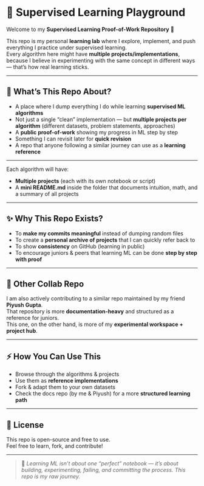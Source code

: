 # 🚀 Supervised Learning Playground  

Welcome to my **Supervised Learning Proof-of-Work Repository** 🎯  

This repo is my personal **learning lab** where I explore, implement, and push everything I practice under supervised learning.  
Every algorithm here might have **multiple projects/implementations**, because I believe in experimenting with the same concept in different ways — that’s how real learning sticks.  

---

## 📌 What’s This Repo About?  

- A place where I dump everything I do while learning **supervised ML algorithms**  
- Not just a single “clean” implementation — but **multiple projects per algorithm** (different datasets, problem statements, approaches)  
- A **public proof-of-work** showing my progress in ML step by step  
- Something I can revisit later for **quick revision**  
- A repo that anyone following a similar journey can use as a **learning reference**  

---


Each algorithm will have:  
- **Multiple projects** (each with its own notebook or script)  
- A **mini README.md** inside the folder that documents intuition, math, and a summary of all projects  

---

## ✨ Why This Repo Exists?  

- To **make my commits meaningful** instead of dumping random files  
- To create a **personal archive of projects** that I can quickly refer back to  
- To show **consistency** on GitHub (learning in public)  
- To encourage juniors & peers that learning ML can be done **step by step with proof**  

---

## 🤝 Other Collab Repo  

I am also actively contributing to a similar repo maintained by my friend **Piyush Gupta**.  
That repository is more **documentation-heavy** and structured as a reference for juniors.  
This one, on the other hand, is more of my **experimental workspace + project hub**.  

---

## ⚡ How You Can Use This  

- Browse through the algorithms & projects  
- Use them as **reference implementations**  
- Fork & adapt them to your own datasets  
- Check the docs repo (by me & Piyush) for a more **structured learning path**  

---

## 📝 License  

This repo is open-source and free to use.  
Feel free to learn, fork, and contribute!  

---

> 🚀 *Learning ML isn’t about one “perfect” notebook — it’s about building, experimenting, failing, and committing the process. This repo is my raw journey.*  


